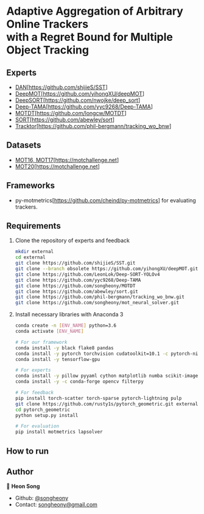 # Adaptive Aggregation of Arbitrary Online Trackers <br/> with a Regret Bound for Multiple Object Tracking

## Experts

* [DAN](https://arxiv.org/abs/1810.11780)[<https://github.com/shijieS/SST>]
* [DeepMOT](https://arxiv.org/abs/1906.06618)[<https://github.com/yihongXU/deepMOT>]
* [DeepSORT](https://arxiv.org/abs/1812.00442)[<https://github.com/nwojke/deep_sort>]
* [Deep-TAMA](https://arxiv.org/abs/1907.00831)[<https://github.com/yyc9268/Deep-TAMA>]
* [MOTDT](https://arxiv.org/abs/1809.04427)[<https://github.com/longcw/MOTDT>]
* [SORT](https://arxiv.org/abs/1602.00763)[<https://github.com/abewley/sort>]
* [Tracktor](https://arxiv.org/abs/1903.05625)[<https://github.com/phil-bergmann/tracking_wo_bnw>]

## Datasets

* [MOT16, MOT17](https://arxiv.org/abs/1603.00831)[<https://motchallenge.net>]
* [MOT20](https://arxiv.org/abs/2003.09003)[<https://motchallenge.net>]

## Frameworks

* py-motmetrics[<https://github.com/cheind/py-motmetrics>] for evaluating trackers.

## Requirements

1. Clone the repository of experts and feedback

    ```sh
    mkdir external
    cd external
    git clone https://github.com/shijieS/SST.git
    git clone --branch obsolete https://github.com/yihongXU/deepMOT.git
    git clone https://github.com/LeonLok/Deep-SORT-YOLOv4
    git clone https://github.com/yyc9268/Deep-TAMA
    git clone https://github.com/songheony/MOTDT
    git clone https://github.com/abewley/sort.git
    git clone https://github.com/phil-bergmann/tracking_wo_bnw.git
    git clone https://github.com/songheony/mot_neural_solver.git
    ```

2. Install necessary libraries with Anaconda 3

    ```sh
    conda create -n [ENV_NAME] python=3.6
    conda activate [ENV_NAME]

    # For our framework
    conda install -y black flake8 pandas
    conda install -y pytorch torchvision cudatoolkit=10.1 -c pytorch-nightly
    conda install -y tensorflow-gpu

    # For experts
    conda install -y pillow pyyaml cython matplotlib numba scikit-image scipy
    conda install -y -c conda-forge opencv filterpy

    # For feedback
    pip install torch-scatter torch-sparse pytorch-lightning pulp
    git clone https://github.com/rusty1s/pytorch_geometric.git external/pytorch_geometric
    cd pytorch_geometric
    python setup.py install

    # For evaluation
    pip install motmetrics lapsolver
    ```

## How to run

## Author

👤 **Heon Song**

* Github: [@songheony](https://github.com/songheony)
* Contact: songheony@gmail.com
